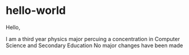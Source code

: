 # hello-world

Hello,

I am a third year physics major percuing a concentration in Computer Science and Secondary Education
No major changes have been made
